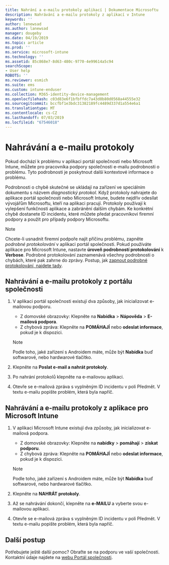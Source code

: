 ```yaml
---
title: Nahrání a e-mailu protokoly aplikací | Dokumentace Microsoftu
description: Nahrávání a e-mailu protokoly z aplikací v Intune
keywords: ''
author: lenewsad
ms.author: lanewsad
manager: dougeby
ms.date: 04/19/2019
ms.topic: article
ms.prod: ''
ms.service: microsoft-intune
ms.technology: ''
ms.assetid: 85c868e7-8d63-480c-9770-4e99614a5c94
searchScope:
- User help
ROBOTS: ''
ms.reviewer: esmich
ms.suite: ems
ms.custom: intune-enduser
ms.collection: M365-identity-device-management
ms.openlocfilehash: c03d83e6f1bfbffdc7a43d0b80d0568a44555e32
ms.sourcegitcommit: bccfbf1e3bdc31382189fc4489d337d1a554e6a1
ms.translationtype: MT
ms.contentlocale: cs-CZ
ms.lasthandoff: 07/03/2019
ms.locfileid: "67546018"
---
```

# <a name="upload-and-email-logs"></a>Nahrávání a e-mailu protokoly  

Pokud dochází k problému v aplikaci portál společnosti nebo Microsoft Intune, můžete pro pracovníka podpory společnosti e-mailu podrobnosti o problému. Tyto podrobnosti je poskytnout další kontextové informace o problému.  

Podrobnosti o chybě skutečné se ukládají na zařízení ve speciálním dokumentu s názvem _diagnostický protokol_. Když protokoly nahrajete do aplikace portál společnosti nebo Microsoft Intune, budete nejdřív odesílat vývojářům Microsoftu, kteří na aplikaci pracují. Protokoly používají k vylepšení funkčnosti aplikace a zabránění dalším chybám. Ke konkrétní chybě dostanete ID incidentu, které můžete předat pracovníkovi firemní podpory a použít pro případy podpory Microsoftu.  

> [!Note]
> Chcete-li usnadnit firemní podpoře najít příčinu problému, zapněte _podrobné protokolování_ v aplikaci portál společnosti. Pokud používáte aplikace pro Microsoft Intune, nastavte **úroveň podrobností protokolování** k **Verbose**. Podrobné protokolování zaznamenává všechny podrobnosti o chybách, které pak zahrne do zprávy. Postup, jak [zapnout podrobné protokolování, najdete tady](use-verbose-logging-to-help-your-it-administrator-fix-device-issues-android.md).  

## <a name="upload-and-email-logs-from-company-portal"></a>Nahrávání a e-mailu protokoly z portálu společnosti  

1. V aplikaci portál společnosti existují dva způsoby, jak inicializovat e-mailovou podporu.
    * Z domovské obrazovky: Klepněte na **Nabídka** > **Nápověda** > **E-mailová podpora**.  
    * Z chybová zpráva: Klepněte na **POMÁHAJÍ** nebo **odeslat informace**, pokud je k dispozici.  

    > [!NOTE]
    > Podle toho, jaké zařízení s Androidem máte, může být **Nabídka** buď softwarové, nebo hardwarové tlačítko.  

3. Klepněte na **Poslat e-mail a nahrát protokoly**.  
4. Po nahrání protokolů klepněte na e-mailovou aplikaci. 
5. Otevře se e-mailová zpráva s vyplněným ID incidentu v poli Předmět. V textu e-mailu popište problém, která byla napříč.    


## <a name="upload-and-email-logs-from-microsoft-intune-app"></a>Nahrávání a e-mailu protokoly z aplikace pro Microsoft Intune   

1. V aplikaci Microsoft Intune existují dva způsoby, jak inicializovat e-mailová podpora.  
    * Z domovské obrazovky: Klepněte na **nabídky** > **pomáhají** > **získat podporu**.  
    * Z chybová zpráva: Klepněte na **POMÁHAJÍ** nebo **odeslat informace**, pokud je k dispozici.  

    > [!NOTE]
    > Podle toho, jaké zařízení s Androidem máte, může být **Nabídka** buď softwarové, nebo hardwarové tlačítko.

3. Klepněte na **NAHRÁT protokoly**.  
4. Až se nahrávání dokončí, klepněte na **e-MAILU** a vyberte svou e-mailovou aplikaci.  
5. Otevře se e-mailová zpráva s vyplněným ID incidentu v poli Předmět. V textu e-mailu popište problém, která byla napříč.  

## <a name="next-steps"></a>Další postup  

Potřebujete ještě další pomoc? Obraťte se na podporu ve vaší společnosti. Kontaktní údaje najdete na [webu Portál společnosti](https://go.microsoft.com/fwlink/?linkid=2010980).
